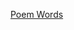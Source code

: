 [Poem Words](https://primagames.com/tips/doki-doki-literature-club-plus-poem-words-guide-each-characters-favorite-words)